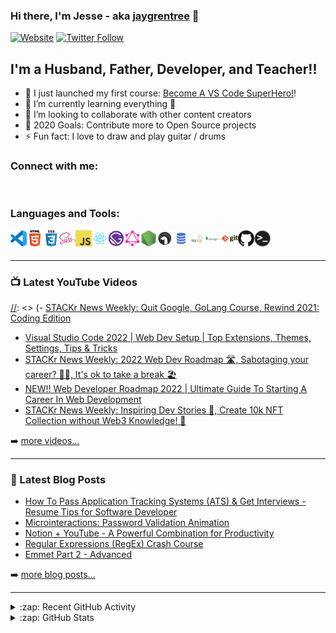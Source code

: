 ### Hi there, I'm Jesse - aka [jaygrentree][website] 👋 

[![Website](https://img.shields.io/website?label=jaygreentree.com&style=for-the-badge&url=https%3A%2F%2Fjaygrentree.com)](https://jaygrentree.com)
[![Twitter Follow](https://img.shields.io/twitter/follow/jaytheitguy1983?color=1DA1F2&logo=twitter&style=for-the-badge)](https://twitter.com/intent/follow?original_referer=https%3A%2F%2Fgithub.com%2Fjaygrentree&screen_name=jaygrentree)

## I'm a Husband, Father, Developer, and Teacher!!

- 🔭 I just launched my first course: [Become A VS Code SuperHero!][course]!
- 🌱 I’m currently learning everything 🤣
- 👯 I’m looking to collaborate with other content creators
- 🥅 2020 Goals: Contribute more to Open Source projects
- ⚡ Fun fact: I love to draw and play guitar / drums

### Connect with me:

[//]: <> ([<img align="left" alt="jaygrentree.com" width="22px" src="https://raw.githubusercontent.com/iconic/open-iconic/master/svg/globe.svg" />][website])
[//]: <> ([<img align="left" alt="jaygrentree | YouTube" width="22px" src="https://cdn.jsdelivr.net/npm/simple-icons@v3/icons/youtube.svg" />][youtube])
[//]: <> ([<img align="left" alt="jaygrentree | Twitter" width="22px" src="https://cdn.jsdelivr.net/npm/simple-icons@v3/icons/twitter.svg" />][twitter])
[//]: <> ([<img align="left" alt="jaygrentree | LinkedIn" width="22px" src="https://cdn.jsdelivr.net/npm/simple-icons@v3/icons/linkedin.svg" />][linkedin])
[//]: <> ([<img align="left" alt="jaygrentree | Instagram" width="22px" src="https://cdn.jsdelivr.net/npm/simple-icons@v3/icons/instagram.svg" />][instagram])

<br />

### Languages and Tools:

[<img align="left" alt="Visual Studio Code" width="26px" src="https://raw.githubusercontent.com/github/explore/80688e429a7d4ef2fca1e82350fe8e3517d3494d/topics/visual-studio-code/visual-studio-code.png" />][webdevplaylist]
[<img align="left" alt="HTML5" width="26px" src="https://raw.githubusercontent.com/github/explore/80688e429a7d4ef2fca1e82350fe8e3517d3494d/topics/html/html.png" />][webdevplaylist]
[<img align="left" alt="CSS3" width="26px" src="https://raw.githubusercontent.com/github/explore/80688e429a7d4ef2fca1e82350fe8e3517d3494d/topics/css/css.png" />][cssplaylist]
[<img align="left" alt="Sass" width="26px" src="https://raw.githubusercontent.com/github/explore/80688e429a7d4ef2fca1e82350fe8e3517d3494d/topics/sass/sass.png" />][cssplaylist]
[<img align="left" alt="JavaScript" width="26px" src="https://raw.githubusercontent.com/github/explore/80688e429a7d4ef2fca1e82350fe8e3517d3494d/topics/javascript/javascript.png" />][jsplaylist]
[<img align="left" alt="React" width="26px" src="https://raw.githubusercontent.com/github/explore/80688e429a7d4ef2fca1e82350fe8e3517d3494d/topics/react/react.png" />][reactplaylist]
[<img align="left" alt="Gatsby" width="26px" src="https://raw.githubusercontent.com/github/explore/e94815998e4e0713912fed477a1f346ec04c3da2/topics/gatsby/gatsby.png" />][webdevplaylist]
[<img align="left" alt="GraphQL" width="26px" src="https://raw.githubusercontent.com/github/explore/80688e429a7d4ef2fca1e82350fe8e3517d3494d/topics/graphql/graphql.png" />][webdevplaylist]
[<img align="left" alt="Node.js" width="26px" src="https://raw.githubusercontent.com/github/explore/80688e429a7d4ef2fca1e82350fe8e3517d3494d/topics/nodejs/nodejs.png" />][webdevplaylist]
[<img align="left" alt="Deno" width="26px" src="https://raw.githubusercontent.com/github/explore/361e2821e2dea67711cde99c9c40ed357061cf27/topics/deno/deno.png" />][webdevplaylist]
[<img align="left" alt="SQL" width="26px" src="https://raw.githubusercontent.com/github/explore/80688e429a7d4ef2fca1e82350fe8e3517d3494d/topics/sql/sql.png" />][webdevplaylist]
[<img align="left" alt="MySQL" width="26px" src="https://raw.githubusercontent.com/github/explore/80688e429a7d4ef2fca1e82350fe8e3517d3494d/topics/mysql/mysql.png" />][webdevplaylist]
[<img align="left" alt="MongoDB" width="26px" src="https://raw.githubusercontent.com/github/explore/80688e429a7d4ef2fca1e82350fe8e3517d3494d/topics/mongodb/mongodb.png" />][webdevplaylist]
[<img align="left" alt="Git" width="26px" src="https://raw.githubusercontent.com/github/explore/80688e429a7d4ef2fca1e82350fe8e3517d3494d/topics/git/git.png" />][webdevplaylist]
[<img align="left" alt="GitHub" width="26px" src="https://raw.githubusercontent.com/github/explore/78df643247d429f6cc873026c0622819ad797942/topics/github/github.png" />][webdevplaylist]
[<img align="left" alt="Terminal" width="26px" src="https://raw.githubusercontent.com/github/explore/80688e429a7d4ef2fca1e82350fe8e3517d3494d/topics/terminal/terminal.png" />][webdevplaylist]

<br />
<br />

---

### 📺 Latest YouTube Videos

<!-- YOUTUBE:START -->
[//]: <> (- [STACKr News Weekly: Quit Google, GoLang Course, Rewind 2021: Coding Edition](https://www.youtube.com/watch?v=KBSRZh8HQ4M)
- [Visual Studio Code 2022 | Web Dev Setup | Top Extensions, Themes, Settings, Tips &amp; Tricks](https://www.youtube.com/watch?v=fJEbVCrEMSE)
- [STACKr News Weekly: 2022 Web Dev Roadmap 🛣, Sabotaging your career? 🐱‍👤, It&#39;s ok to take a break 🏖](https://www.youtube.com/watch?v=zrEKyscb15A)
- [NEW!! Web Developer Roadmap 2022 | Ultimate Guide To Starting A Career In Web Development](https://www.youtube.com/watch?v=7uJGjbkp0-U)
- [STACKr News Weekly: Inspiring Dev Stories 🚀, Create 10k NFT Collection without Web3 Knowledge! 🤯](https://www.youtube.com/watch?v=z2vpcQjpqno)
<!-- YOUTUBE:END -->

➡️ [more videos...](https://youtube.com/jaygrentree)

---

### 📕 Latest Blog Posts

<!-- BLOG-POST-LIST:START -->
- [How To Pass Application Tracking Systems &lpar;ATS&rpar; &amp; Get Interviews - Resume Tips for Software Developer](https://dev.to/jaygrentree/how-to-pass-application-tracking-systems-ats-get-interviews-resume-tips-for-software-developer-4bmo)
- [Microinteractions: Password Validation Animation](https://dev.to/jaygrentree/microinteractions-password-validation-animation-5629)
- [Notion + YouTube - A Powerful Combination for Productivity](https://dev.to/jaygrentree/notion-youtube-a-powerful-combination-for-productivity-1def)
- [Regular Expressions &lpar;RegEx&rpar; Crash Course](https://dev.to/jaygrentree/regular-expressions-regex-crash-course-248n)
- [Emmet Part 2 - Advanced](https://dev.to/jaygrentree/emmet-part-2-advanced-4c65)
<!-- BLOG-POST-LIST:END -->

➡️ [more blog posts...](https://jaygrentree.com)

---

<details>
  <summary>:zap: Recent GitHub Activity</summary>
  
<!--START_SECTION:activity-->
1. ❗️ Closed issue [#4](https://github.com/jaygrentree/video-source-code-create-nft-collection/issues/4) in [jaygrentree/video-source-code-create-nft-collection](https://github.com/jaygrentree/video-source-code-create-nft-collection)
2. 🗣 Commented on [#4](https://github.com/jaygrentree/video-source-code-create-nft-collection/issues/4) in [jaygrentree/video-source-code-create-nft-collection](https://github.com/jaygrentree/video-source-code-create-nft-collection)
3. ❗️ Closed issue [#3](https://github.com/jaygrentree/video-source-code-create-nft-collection/issues/3) in [jaygrentree/video-source-code-create-nft-collection](https://github.com/jaygrentree/video-source-code-create-nft-collection)
4. 🗣 Commented on [#3](https://github.com/jaygrentree/video-source-code-create-nft-collection/issues/3) in [jaygrentree/video-source-code-create-nft-collection](https://github.com/jaygrentree/video-source-code-create-nft-collection)
5. 🗣 Commented on [#1](https://github.com/jaygrentree/video-source-code-create-nft-collection/issues/1) in [jaygrentree/video-source-code-create-nft-collection](https://github.com/jaygrentree/video-source-code-create-nft-collection)
<!--END_SECTION:activity-->

</details>

<details>
  <summary>:zap: GitHub Stats</summary>

  <img align="left" alt="jaygrentree's GitHub Stats" src="https://github-readme-stats.jaygrentree.vercel.app/api?username=jaygrentree&show_icons=true&hide_border=true" />

</details>

[website]: https://jaygrentree.com
[course]: http://vsCodeHero.com
[twitter]: https://twitter.com/jaygrentree
[youtube]: https://youtube.com/jaygrentree
[instagram]: https://instagram.com/jaygrentree
[linkedin]: https://linkedin.com/in/jaygrentree
[webdevplaylist]: https://www.youtube.com/playlist?list=PLkwxH9e_vrAJ0WbEsFA9W3I1W-g_BTsbt
[jsplaylist]: https://www.youtube.com/playlist?list=PLkwxH9e_vrALRJKu7wfXby3MKeflhTu6B
[cssplaylist]: https://www.youtube.com/playlist?list=PLkwxH9e_vrALSdvZuEh6gqQdmDoDIoqz4
[reactplaylist]: https://www.youtube.com/playlist?list=PLkwxH9e_vrAK4TdffpxKY3QGyHCpxFcQ0
